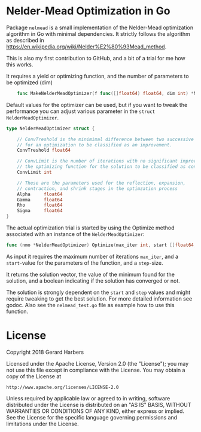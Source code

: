 # Nelder-Mead Optimization in Go 

Package `nelmead` is a small implementation of the Nelder-Mead optimization
algorithm in Go with minimal dependencies. It strictly follows the algorithm as
described in  https://en.wikipedia.org/wiki/Nelder%E2%80%93Mead_method. 

This is also my first contribution to GitHub, and a bit of a trial for me how
this works.

It requires a yield or optimizing function, and the number of parameters to be
optimized (dim)

```go
	func MakeNelderMeadOptimizer(f func([]float64) float64, dim int) *NelderMeadOptimizer 
```

Default values for the optimizer can be used, but if you want to tweak the
performance you can adjust various parameter in the `struct
NelderMeadOptimizer`.

```go
type NelderMeadOptimizer struct {

    // ConvTreshold is the minimimal difference between two successive trials
    // for an optimization to be classified as an improvement.
    ConvTreshold float64

    // ConvLimit is the number of iterations with no significant improvement in
    // the optimizing function for the solution to be classified as converged.
    ConvLimit int

	// These are the parameters used for the reflection, expansion,
	// contraction, and shrink stages in the optimzation process
    Alpha     float64
    Gamma     float64
    Rho       float64
    Sigma     float64
}
```

The actual optimization trial is started by using the Optimize method
associated with an instance of the `NelderMeadOptimizer`:
```go
func (nmo *NelderMeadOptimizer) Optimize(max_iter int, start []float64, step float64) ([]float64, float64, bool) 
```
As input it requires the maximum number of iterations `max_iter`, and
a `start`-value for the parameters of the function, and a `step`-size. 

It returns  the solution vector, the value of the minimum found for the
solution, and a boolean indicating if the solution has converged or not.

The solution is strongly dependent on the `start` and `step` values and might
require tweaking to get the best solution. For more detailed information see
godoc. Also see the `nelmead_test.go` file as example how to use this function.

# License

Copyright 2018 Gerard Harbers

Licensed under the Apache License, Version 2.0 (the "License"); you may not use
this file except in compliance with the License. You may obtain a copy of the
License at

	http://www.apache.org/licenses/LICENSE-2.0

Unless required by applicable law or agreed to in writing, software distributed
under the License is distributed on an "AS IS" BASIS, WITHOUT WARRANTIES OR
CONDITIONS OF ANY KIND, either express or implied. See the License for the
specific language governing permissions and limitations under the License.


